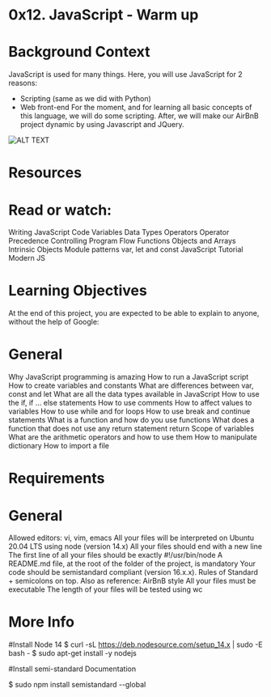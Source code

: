# 0x12. JavaScript - Warm up


# Background Context
JavaScript is used for many things. Here, you will use JavaScript for 2 reasons:

* Scripting (same as we did with Python)
*  Web front-end
For the moment, and for learning all basic concepts of this language, we will do some scripting. After, we will make our AirBnB project dynamic by using Javascript and JQuery.


![ALT TEXT](https://s3.amazonaws.com/intranet-projects-files/holbertonschool-higher-level_programming+/303/Javascript-535.png.jpeg)


#  Resources
# Read or watch:

Writing JavaScript Code
Variables
Data Types
Operators
Operator Precedence
Controlling Program Flow
Functions
Objects and Arrays
Intrinsic Objects
Module patterns
var, let and const
JavaScript Tutorial
Modern JS

# Learning Objectives
At the end of this project, you are expected to be able to explain to anyone, without the help of Google:

#  General
Why JavaScript programming is amazing
How to run a JavaScript script
How to create variables and constants
What are differences between var, const and let
What are all the data types available in JavaScript
How to use the if, if ... else statements
How to use comments
How to affect values to variables
How to use while and for loops
How to use break and continue statements
What is a function and how do you use functions
What does a function that does not use any return statement return
Scope of variables
What are the arithmetic operators and how to use them
How to manipulate dictionary
How to import a file

# Requirements
# General
Allowed editors: vi, vim, emacs
All your files will be interpreted on Ubuntu 20.04 LTS using node (version 14.x)
All your files should end with a new line
The first line of all your files should be exactly #!/usr/bin/node
A README.md file, at the root of the folder of the project, is mandatory
Your code should be semistandard compliant (version 16.x.x). Rules of Standard + semicolons on top. Also as reference: AirBnB style
All your files must be executable
The length of your files will be tested using wc

# More Info

#Install Node 14
$ curl -sL https://deb.nodesource.com/setup_14.x | sudo -E bash -
$ sudo apt-get install -y nodejs

#Install semi-standard
Documentation

$ sudo npm install semistandard --global
